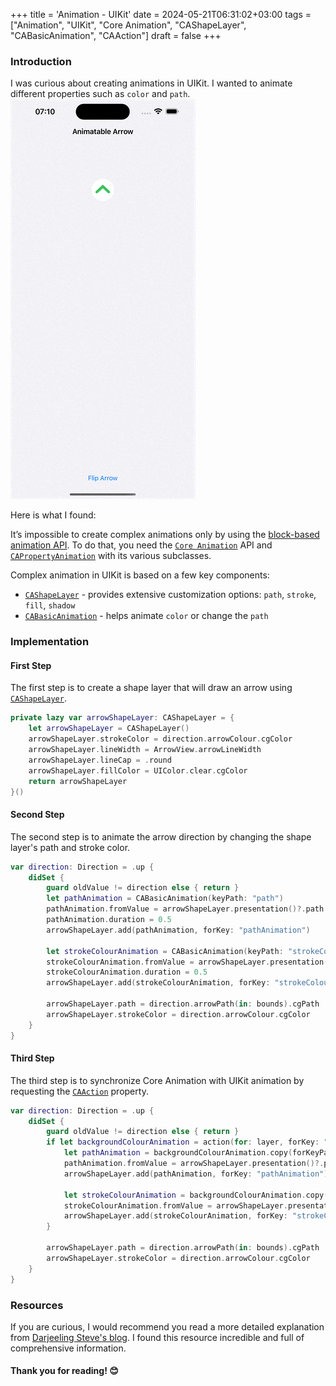 +++
title = 'Animation - UIKit'
date = 2024-05-21T06:31:02+03:00
tags = ["Animation", "UIKit", "Core Animation", "CAShapeLayer", "CABasicAnimation", "CAAction"]
draft = false
+++

### Introduction
I was curious about creating animations in UIKit. I wanted to animate different properties such as `color` and `path`.
![alt image](images/0.gif#center)

Here is what I found:

It’s impossible to create complex animations only by using the [block-based animation API](https://developer.apple.com/documentation/uikit/uiview#1654491). To do that, you need the [`Core Animation`](https://developer.apple.com/documentation/quartzcore) API and [`CAPropertyAnimation`](https://developer.apple.com/documentation/quartzcore/capropertyanimation/) with its various subclasses.

Complex animation in UIKit is based on a few key components:
- [`CAShapeLayer`](https://developer.apple.com/documentation/quartzcore/cashapelayer) - provides extensive customization options: `path`, `stroke`, `fill`, `shadow`
- [`CABasicAnimation`](https://developer.apple.com/documentation/quartzcore/cabasicanimation) - helps animate `color` or change the `path`

### Implementation
#### First Step
The first step is to create a shape layer that will draw an arrow using [`CAShapeLayer`](https://developer.apple.com/documentation/quartzcore/cashapelayer).
```swift
private lazy var arrowShapeLayer: CAShapeLayer = {
    let arrowShapeLayer = CAShapeLayer()
    arrowShapeLayer.strokeColor = direction.arrowColour.cgColor
    arrowShapeLayer.lineWidth = ArrowView.arrowLineWidth
    arrowShapeLayer.lineCap = .round
    arrowShapeLayer.fillColor = UIColor.clear.cgColor
    return arrowShapeLayer
}()
```

#### Second Step
The second step is to animate the arrow direction by changing the shape layer's path and stroke color.
```swift
var direction: Direction = .up {
    didSet {
        guard oldValue != direction else { return }
        let pathAnimation = CABasicAnimation(keyPath: "path")
        pathAnimation.fromValue = arrowShapeLayer.presentation()?.path
        pathAnimation.duration = 0.5
        arrowShapeLayer.add(pathAnimation, forKey: "pathAnimation")
        
        let strokeColourAnimation = CABasicAnimation(keyPath: "strokeColor")
        strokeColourAnimation.fromValue = arrowShapeLayer.presentation()?.strokeColor
        strokeColourAnimation.duration = 0.5
        arrowShapeLayer.add(strokeColourAnimation, forKey: "strokeColourAnimation")
        
        arrowShapeLayer.path = direction.arrowPath(in: bounds).cgPath
        arrowShapeLayer.strokeColor = direction.arrowColour.cgColor
    }
}
```

#### Third Step
The third step is to synchronize Core Animation with UIKit animation by requesting the [`CAAction`](https://developer.apple.com/documentation/quartzcore/caaction) property.
```swift
var direction: Direction = .up {
    didSet {
        guard oldValue != direction else { return }
        if let backgroundColourAnimation = action(for: layer, forKey: "backgroundColor") as? CABasicAnimation {
            let pathAnimation = backgroundColourAnimation.copy(forKeyPath: "path")
            pathAnimation.fromValue = arrowShapeLayer.presentation()?.path
            arrowShapeLayer.add(pathAnimation, forKey: "pathAnimation")
            
            let strokeColourAnimation = backgroundColourAnimation.copy(forKeyPath: "strokeColor")
            strokeColourAnimation.fromValue = arrowShapeLayer.presentation()?.strokeColor
            arrowShapeLayer.add(strokeColourAnimation, forKey: "strokeColourAnimation")
        }
        
        arrowShapeLayer.path = direction.arrowPath(in: bounds).cgPath
        arrowShapeLayer.strokeColor = direction.arrowColour.cgColor
    }
}
```

### Resources
If you are curious, I would recommend you read a more detailed explanation from [Darjeeling Steve's blog](https://darjeelingsteve.com/articles/Synchronising-CALayer-and-UIKit-Animations.html). I found this resource incredible and full of comprehensive information.


#### Thank you for reading! 😊
